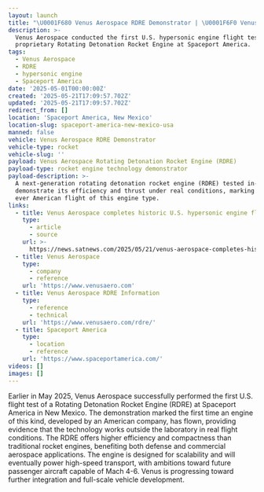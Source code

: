 ```yaml
---
layout: launch
title: "\U0001F680 Venus Aerospace RDRE Demonstrator | \U0001F6F0 Venus Aerospace Rotating Detonation Rocket Engine (RDRE)"
description: >-
  Venus Aerospace conducted the first U.S. hypersonic engine flight test of its
  proprietary Rotating Detonation Rocket Engine at Spaceport America.
tags:
  - Venus Aerospace
  - RDRE
  - hypersonic engine
  - Spaceport America
date: '2025-05-01T00:00:00Z'
created: '2025-05-21T17:09:57.702Z'
updated: '2025-05-21T17:09:57.702Z'
redirect_from: []
location: 'Spaceport America, New Mexico'
location-slug: spaceport-america-new-mexico-usa
manned: false
vehicle: Venus Aerospace RDRE Demonstrator
vehicle-type: rocket
vehicle-slug: ''
payload: Venus Aerospace Rotating Detonation Rocket Engine (RDRE)
payload-type: rocket engine technology demonstrator
payload-description: >-
  A next-generation rotating detonation rocket engine (RDRE) tested in-flight to
  demonstrate its efficiency and thrust under real conditions, marking the first
  ever American flight of this engine type.
links:
  - title: Venus Aerospace completes historic U.S. hypersonic engine flight test
    type:
      - article
      - source
    url: >-
      https://news.satnews.com/2025/05/21/venus-aerospace-completes-historic-u-s-hypersonic-engine-flight-test/
  - title: Venus Aerospace
    type:
      - company
      - reference
    url: 'https://www.venusaero.com'
  - title: Venus Aerospace RDRE Information
    type:
      - reference
      - technical
    url: 'https://www.venusaero.com/rdre/'
  - title: Spaceport America
    type:
      - location
      - reference
    url: 'https://www.spaceportamerica.com/'
videos: []
images: []
---
```

Earlier in May 2025, Venus Aerospace successfully performed the first U.S. flight test of a Rotating Detonation Rocket Engine (RDRE) at Spaceport America in New Mexico. The demonstration marked the first time an engine of this kind, developed by an American company, has flown, providing evidence that the technology works outside the laboratory in real flight conditions. The RDRE offers higher efficiency and compactness than traditional rocket engines, benefiting both defense and commercial aerospace applications. The engine is designed for scalability and will eventually power high-speed transport, with ambitions toward future passenger aircraft capable of Mach 4-6. Venus is progressing toward further integration and full-scale vehicle development.
